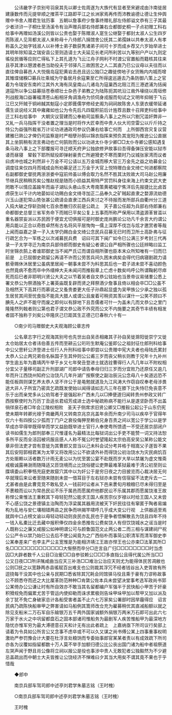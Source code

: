<!-- { "loadSidebar": true } -->
　　公讳畿字子京别号羽泉其先以卿士佐周遂为大族代有显者至宋避戎由汴南徙居建康数传而元提举顺之搉茶平江路即平江之长洲家焉再传而沛教谕德让德让生仲舆赠中书舍人赠君生铉历事　五朝以詹事府少詹事终赠礼部左侍郎谥文恭有三子其最少者浒浒一子桐仕至汤溪令有治声赠兵部右侍郎兼右佥都御史桐一子点初赠工科右给事中再赠如汤溪公则皆以公贵也娶于陈赠淑人寔生公继娶于都封太淑人公生四岁而陈淑人见背都太淑人来称母十八侍郎八捐馆舍公抚其二弟孺妹以共奉太淑人有孝称盖久之始字钱淑人以补博士弟子数获隽诸弟子间可十岁而成乡荐又六岁始举进士其明年除知温之瑞安县公至则造请士大夫延见长老问所利苦以九等别户产以九则定徭役民循等应则亡得私下上其孔道为飞云江舟子网利不时渡公官置船而籍核其往来且亭其津以憩渡者邑当助役夫于邻驿凡三故困苦之人二其直乃巳公议毋以夫往而以直往俾自募邑人大悦俄岛寇犯黄岩去邑且远公独□之趣徙傍地子女货贿内内城而增其雉堞储糗□募兵壮乘城为守备居月余寇果至亡所得逡巡遁去乃条防御八策上之官着为令瑞安东南衿江其外大海有凤皇南山几诸岛为寇巢西北阻江而三港遮浦为括闽道寇所以争公益募括苍泰顺壮士杂邑子弟教之为陆陈扼其吭沿江凿外壕绕以周垣修列战舰海口益署福清苍山船相牙角调渔舟为侦伺身戎服而旬试之又明年抑贼于飞云江巳又歼贼于铜岭馘其魁寇小定即葺儒学修经史阁为祠祠故陈舍人东褒衣缓带延诸儒生谈说经义其中雍雍如也公为令先后凡四载积前后计旌荐且数十召拜吏科给事中迁工科右给事中　大朝灾议营建而公奉勑司监察条八事上之所以穴剔冗滥奸弊非一又糺一兵马指挥干没者置之理当是时将作大匠幸而中贵人伙大司空雷公以斤斤持之恃公为益强所裁省万计论功进通政司参议仍兼右给事亡何而　上所御西宫灾复议营建雅巳熟公才俾仍司监察是时严相孽孙鹄以锦衣指挥来预负其宠阳为推逊公公直据其上坐鹄稍有流言弗动也亡何鹄败而公以功进太仆寺少卿□□太仆寺卿公感知遇复条马政八事上之下部覆报可寻迁顺天府尹公独欲修尹故事曰吾得备弹压安能以狱市诿而昼寝　辇毂下耶所赋役即弹射豪贵亡所避猾吏不寒而栗时乃议城张家湾而议者曰虏冲也城之利然非十万金不可公请以五万金城而移大官三万金先之益之劝募金公调度往来仅四月而城成会所劝募足还三万金于大官上悦特赠白金文绮亡何进都察院右副都御史督抚两浙浙娄中寇前帅虽以傅会取力名然不胜其汰败故大司马赵公用廉节继兵民稍稍苏矣公惟赵规是随而小损益其用特严赏罚科身往来海上约束文武大吏罔敢不以情应盖踰年而庙子湖坛头悬山东大粤南策黄裙福宁焦洋后先报捷比比卤首虏获生以千计内地晏如论功赐白金文绮寻加正二品奉久之矿贼起直隶之婺源流劫德兴玉山遂犯常山势张甚公疏请会直隶江西兵夹讨之不待报而发所部兵由衢州分三道入捣大破之俘斩劲贼七百余悉散归农前是公疏上　天子嘉公任超为兵部右侍郎兼右命都御史总督三省军务命下而贼巳平矣公复上五事而所称严保用以清盗源革冒滥以重名器禁妄派以苏民困于便宜尤切俱报可是时御史庞尚鹏论公功凡千余言大约谓公用兵能以正合以奇胜卓然有古名将风平居恂恂一儒上深厚不伐岂与炫才邀赏者等哉　上闻而益嘉之录一子入太学仍赐白金文绮公念民兵召募无巳时而卫所士高卧弗与征行疏乞合为一军练之以次减募民兵费　诏曰可其下闽广如令巳公满三岁考封三代再录一子太学寻迁为南京兵部侍郎而御史有疑公者谓公自严相所骤也公廷辨略曰监工时坐锦衣鹄上者谁耶御史当不闻严氏讧而谓自相所骤也臣本末众所知唯有一归而巳前是　上巳屈御史疏留公再请不许而公劳苦兵间久困末病矣会得代归病寝剧疏力请骸骨赐休沐居里公虽病里居闻一朝事未尝不为料思其后也一君子进未尝不喜动颜色也然竟病不愈而卒中外缙绅大夫未闻问而推毂章上亡虑十数矣呜呼公所谓鞠躬尽瘁死而后巳者非耶明兴贤公大夫之以节着吴者自文恭公铉始也当景帝议易储羣公悉上署文恭公为祭酒独不上署英庙既复辟而贤之拜祭酒少詹事且倚以相会卒□□公虽不及相然天下高其行而慕说之又蚤贵娄更大任子孙鼎起显盛为吴甲族公少承之独以孤生居贫其间至忧食指不能具大腊人或谓公且废着可稍资其羡以谋什一公笑不顾曰不腆先人之庐不能守而废之即何以有辞地下且吾儒者可什一为盖未几而文恭公之里门隆隆然列戟者则公第也君子谓文恭公政不外究而公文不内施要之其奇节丰绩有相发者固不独称于刘矣公卒隆庆己巳距其生正德己巳春秋六十有一 

　　○南少司马赠御史大夫观海顾公章志传 

　　公名章志字行之观海其别号也先世出自吴丞相雍其子孙自吴徙滁阳徙崇宁又徙太仓始居太仓者讳伯善五传而至耕云公珩珩生默庵公鉴即公之祖封征仕郎刑科给事中公父思轩公济登进士任行人升刑科给事中即尝以公贵赠中宪大夫者也母陆氏累封太恭人公止两兄弟伯名枞国子生其仲则公公甫三岁而丧父稍长则教于兄年十九补州学生逾五年为嘉靖丙午举于乡又七年癸丑登进士就选铨曹得行人凡几年以不附权相分宜父子量移司副正升刑部湖广司郎中请告奉母归归三岁而分宜败乃还原任又逾几年而升江西饶州知府公治饶凡几年升湖广按察使之副治辰沅公念母八十矣道远恐不能任板舆则谋乞养太恭人坚不许公于是黾勉就道及九江风涛大作窃自叹奉老母涉畏途大非人子所宜乃密具乞疏既发使始以闻得请如志凡三年在膝下比失恃巳免丧意不乐于出而亲党多从公劝驾者于是强起补广西未几以□捧便道归闻转贵州参政又转广西按察使时为万历丁丑适长君绍芳成进士选中秘疏称病不能行从是遂坚卧而不出盖徜徉泉石者□年会江陵权相败　圣天子侧席求旧贤公卿又□推毂公起公于山东仍宪使未期年转卿光禄于南畿两月又转南京兆京兆盖年余而升南少司马以疾卒于官得年仅六十有四按公少孤而丁门户之衰役侮狎至赖伯兄身百责之间以宽公于学公以是学早成亦早得举既得举而学又益励既举进士官行人奉使粤所馈遗一不受还居京邸闭户读书如儒生为郎刑部奉三尺惟谨名为最精法比每狱词出公手吏不能赞一词又持法恕多所平反而全活囚被讯服且感人人称不冤公时誉望隆起太宗伯高安吴公某称公能文章非但法吏才尝有意徙为其曹郎又尝当以己未科会试分考并格于相嵩父子遂皆不果其后安阳郭相君某为太宰又将改用公公不欲请外补而得饶公初治饶水为灾民病饥百方处赈赖以活者数万计雨无麦公以为忧至罢公宴不赴既而岁大旱以禁屠为虚文惟斋戒极诚露祷澍雨随降适又匝饶境而止比饶俗徤讼吏弊最难革狱最难于清公初至则讼牒填委山积拳牿充庭吏故窟穴其中以为奸公于是穷日夜之力目披览而心裁决居无何卒就理后来讼者至随来随剖未尝一借耳目于左右狱亦未尝有信宿留不法吏斥去一二尤甚者由是此曹竞竞不敢私受人一钱前时讼者从下邑来褁旬月粮粮巳尽未得归至是不褁粮而讼以为常邑民讼不乐于属邑而愿属府他郡民讼不乐属其郡而愿属饶淮王故称悍公束惟法王重敕其下毋轻犯然公能求王国人疾苦宗仪岁禄以时给王国人又未尝不心感公饶之景德镇主治陶而为浮梁属其器用流被天下奸民往往有窜匿于陶者易煸构为乱地与安仁壤相错两县之民争而哄揭竿啸呼几乎成大变公行视　上供器适至焉就舆中口占榜文谕以毋轻动轻动则良民亦乱民也于是争者悟解散去为饶且四年不持一钱入私橐比迁去藏中报积俸仅四金余悉推佐公费矣饶人有但饮饶城水之谣当是时人既称公之廉又咸服公如神明谓公可与颜鲁国范文止两公者二而三相与谋建祠尸祝公公严令以禁乃始巳公去后不使公闻竟为之广西俗朴而事简公职清军而清军御史李公某奉差来广也李主严公主宽惟是为能相济靖江王故亦悍王也公亦束□法革其所□名□□□□□□□□□□□□□大惭祭而卒分□迕言自广归□□□□□□□□时当虑囚□大辟者数千人公目□治爰□□自参驳赖公□□□多直指公且得代属公所当□□公又日夜□□所评隲咸曲当应天三补浩□□难治公治应天则尤为能得体民苦凋敝也公则□抚之以宽静两赤县徭赋百出难支也公则裁其浮冗不经者钱谷出入吏胥故有所逗挠每干没其中也公亲与民期□悉省除其冗耗会同馆驿马役且乘于豪有力谬称故事公不顾悉夺而还之大比厘革防范种种□肯綮公佐本兵未尝望决堂事考选军政尚书郭公某倚办公公谦让时有所自效亦不敢当其名留都编户军强半于民快船小甲苦于奸豪积猾规免而偏累尤苦于管运内使抑勒而诛求累极则告垛甲垛甲加以帮甲又加以派及余丁犹不免亡身破家总计各船受害者盖不止六七万家矣公署部时因旱霾得应　诏言民病乃疏陈快船审甲之弊害请如马船例其篙师改佥充为雇募稍优其直减船额以就之除见支船米二万石军自乐输银万五千两外国家诚额外捐银万两米万石即可出此六七万家于水火之中巩留都盘石之固本部诸司惟船务为最剧军人疾苦惟船甲为最深地方隐忧亦惟军穷为最大溥德意召天和计无有出此者疏上　上嘉纳亟下所司议行矣部上请着为令具如公所言公又念事不虑卒或不可以久又谋之尚书傅公某上四事重事权明激劝严参罚豫会计大要在杜浮言处粮饷而专委始事郎官某某者责以有成效疏下所司亦各为议覆如指留都数十万人莫不举手加额归德公比公丧出国门诸为船中者祖祭道左哭声闻于野且肖公像将立祠以报公是役也事涉中贵人无敢犯者公独毅然为不少避忌盖疏出而中朝士大夫皆推让公饶经济不惮难曰夕其当大用矣不谓其竟不果也于乎惜哉 

　　◆郎中 

　　南京兵部车驾司郎中述亭刘君学朱墓志铭（王时槐） 

　　○南京兵部车驾司郎中述亭刘君学朱墓志铭（王时槐） 

　　王时槐 
